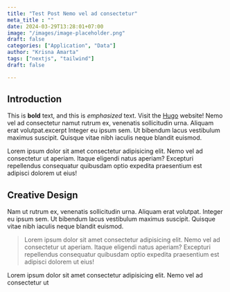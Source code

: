 ```yaml
---
title: "Test Post Nemo vel ad consectetur"
meta_title : ""
date: 2024-03-29T13:28:01+07:00
image: "/images/image-placeholder.png"
draft: false
categories: ["Application", "Data"]
author: "Krisna Amarta"
tags: ["nextjs", "tailwind"]
draft: false

---
```

## Introduction

This is **bold** text, and this is *emphasized* text.
Visit the [Hugo](https://gohugo.io) website! Nemo vel ad consectetur namut rutrum ex, venenatis sollicitudin urna. Aliquam erat volutpat.excerpt Integer eu ipsum sem. Ut bibendum lacus vestibulum maximus suscipit. Quisque vitae nibh iaculis neque blandit euismod.

Lorem ipsum dolor sit amet consectetur adipisicing elit. Nemo vel ad consectetur ut aperiam. Itaque eligendi natus aperiam? Excepturi repellendus consequatur quibusdam optio expedita praesentium est adipisci dolorem ut eius!

## Creative Design

Nam ut rutrum ex, venenatis sollicitudin urna. Aliquam erat volutpat. Integer eu ipsum sem. Ut bibendum lacus vestibulum maximus suscipit. Quisque vitae nibh iaculis neque blandit euismod.

> Lorem ipsum dolor sit amet consectetur adipisicing elit. Nemo vel ad consectetur ut aperiam. Itaque eligendi natus aperiam? Excepturi repellendus consequatur quibusdam optio expedita praesentium est adipisci dolorem ut eius!

Lorem ipsum dolor sit amet consectetur adipisicing elit. Nemo vel ad consectetur ut